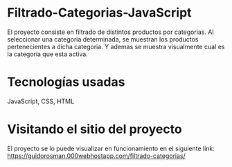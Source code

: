 # Filtrado-Categorias-JavaScript

El proyecto consiste en filtrado de distintos productos por categorias. Al seleccionar una categoria determinada, se muestran los productos pertenecientes a dicha categoria. Y ademas se muestra visualmente cual es la categoria que esta activa.

# Tecnologías usadas

JavaScript, CSS, HTML

# Visitando el sitio del proyecto

El proyecto se lo puede visualizar en funcionamiento en el siguiente link: https://guidorosman.000webhostapp.com/filtrado-categorias/
